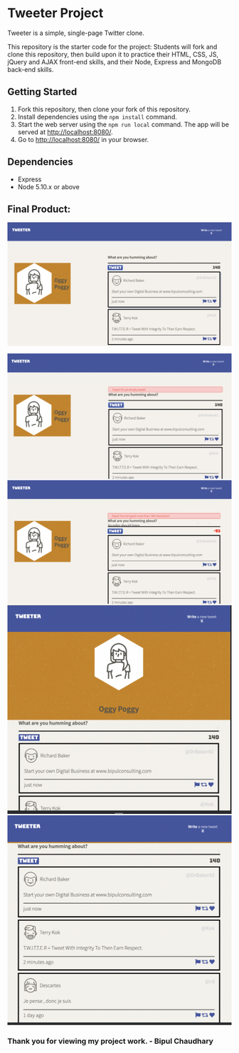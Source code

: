 # Tweeter Project

Tweeter is a simple, single-page Twitter clone.

This repository is the starter code for the project: Students will fork and clone this repository, then build upon it to practice their HTML, CSS, JS, jQuery and AJAX front-end skills, and their Node, Express and MongoDB back-end skills.

## Getting Started

1. Fork this repository, then clone your fork of this repository.
2. Install dependencies using the `npm install` command.
3. Start the web server using the `npm run local` command. The app will be served at <http://localhost:8080/>.
4. Go to <http://localhost:8080/> in your browser.

## Dependencies

- Express
- Node 5.10.x or above


## Final Product:

!["screenshot of desktop view"](https://github.com/BipulChau/tweeter/blob/master/docs/Desktop%20view.png?raw=true)

!["screenshot of error - when user submits empty tweet"](https://github.com/BipulChau/tweeter/blob/master/docs/Error%20-%20empty%20tweet.png?raw=true)
!["screenshot of error -  when users submits tweet with characters more than specified"](https://github.com/BipulChau/tweeter/blob/master/docs/Error%20-Num%20of%20char%20exceeded.png?raw=true)
!["screenshot of mobile view - Top"](https://github.com/BipulChau/tweeter/blob/master/docs/Mobile%20View%201.png?raw=true)
!["screenshot of mobile view - Bottom""](https://github.com/BipulChau/tweeter/blob/master/docs/Mobile%20view%202.png?raw=true)

### Thank you for viewing my project work. - Bipul Chaudhary

